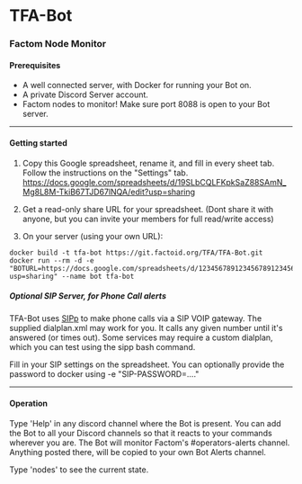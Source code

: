 # TFA-Bot
### Factom Node Monitor

#### Prerequisites
* A well connected server, with Docker for running your Bot on.
* A private Discord Server account.
* Factom nodes to monitor!  Make sure port 8088 is open to your Bot server.

----

#### Getting started

1. Copy this Google spreadsheet, rename it, and fill in every sheet tab.  Follow the instructions on the "Settings" tab.
https://docs.google.com/spreadsheets/d/19SLbCQLFKpkSaZ88SAmN_Mg8L8M-TkiB67TJD67lNQA/edit?usp=sharing

2. Get a read-only share URL for your spreadsheet. (Dont share it with anyone, but you can invite your members for full read/write access)

3. On your server (using your own URL):

```
docker build -t tfa-bot https://git.factoid.org/TFA/TFA-Bot.git
docker run --rm -d -e "BOTURL=https://docs.google.com/spreadsheets/d/123456789123456789123456789123456789/edit?usp=sharing" --name bot tfa-bot
```

##### Optional SIP Server, for Phone Call alerts

TFA-Bot uses [SIPp](https://github.com/SIPp/sipp) to make phone calls via a SIP VOIP gateway.
The supplied dialplan.xml may work for you. It calls any given number until it's answered (or times out).
Some services may require a custom dialplan, which you can test using the sipp bash command.

Fill in your SIP settings on the spreadsheet.  You can optionally provide the password to docker using -e "SIP-PASSWORD=...."

----

#### Operation

Type 'Help' in any discord channel where the Bot is present.  You can add the Bot to all your Discord channels so that it reacts to your commands wherever you are.
The Bot will monitor Factom's #operators-alerts channel.  Anything posted there, will be copied to your own Bot Alerts channel.

Type 'nodes' to see the current state.

